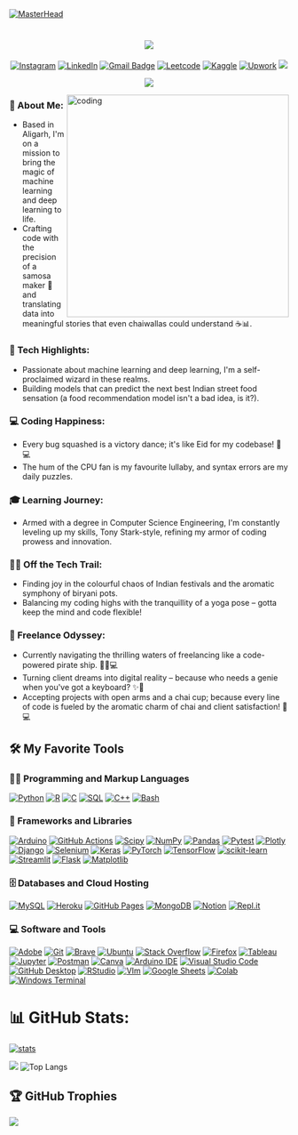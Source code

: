 <a href="https://kashifmehdi.io">
  <img src="https://digitalmarketingtrends.in/wp-content/uploads/2018/04/Future-of-Machine-Learning-in-Digital-Marketing-Gif.gif" alt="MasterHead" style="max-width:100%;">
</a>

<!--# Hey <img src="https://media.giphy.com/media/hvRJCLFzcasrR4ia7z/giphy.gif" width="40px">, I'm [Kashif!](https://github.com/kashifmehdi) -->
<h1 align="center">
  <a href="https://git.io/typing-svg">
    <img src="https://readme-typing-svg.herokuapp.com/?lines=Hello,+There!+👋;This+is+Kashif+Mehdi;Nice+to+meet+you!&center=true&size=31">
  </a>
</h1>

<div align="center">
  
  [![Instagram](https://img.shields.io/badge/Instagram-%23E4405F.svg?logo=Instagram&logoColor=white)](https://instagram.com/https://www.instagram.com/kashif._.mehdi/)
  [![LinkedIn](https://img.shields.io/badge/LinkedIn-%230077B5.svg?logo=linkedin&logoColor=white)](https://linkedin.com/in/www.linkedin.com/in/kashifmehdi)
  [![Gmail Badge](https://img.shields.io/badge/-kashifmehdi-c14438?style=flat&logo=Gmail&logoColor=white&link=mailto:kashifmehdi53@gmail.com)](mailto:kashifmehdi53@gmail.com)
  [![Leetcode](https://img.shields.io/badge/-LeetCode-FFA116?styleflat&logo=LeetCode&logoColor=black)](https://www.leetcode.com/https://leetcode.com/kashifmehdi53/)
  [![Kaggle](https://img.shields.io/badge/Kaggle-20BEFF?style=flat&logo=Kaggle&logoColor=white)](https://kaggle.com/https://www.kaggle.com/kashifmehdi13)
  [![Upwork](https://img.shields.io/badge/UpWork-6FDA44?style=flat&logo=Upwork&logoColor=white)](https://www.upwork.com/freelancers/~018c989c49e49ebcaa)
  ![](https://komarev.com/ghpvc/?username=kashifmehdi&style=flat&color=828bed)
  
</div>

<div align="center">
  
  ![](https://quotes-github-readme.vercel.app/api?type=horizontal&theme=radical)
  
</div>


<img align="right" alt="coding" width= 400 src="https://user-images.githubusercontent.com/75851313/151668395-5591532b-28da-46a6-9476-7c9694bcb60e.gif">


<h3 align="left">🚀 About Me:</h3>
<ul>
    <li>Based in Aligarh, I'm on a mission to bring the magic of machine learning and deep learning to life.</li>
    <li>Crafting code with the precision of a samosa maker 🥟 and translating data into meaningful stories that even chaiwallas could understand ☕📊.</li>
</ul>
<h3 align="left">🤖 Tech Highlights:</h3>
<ul>
    <li>Passionate about machine learning and deep learning, I'm a self-proclaimed wizard in these realms.</li>
    <li>Building models that can predict the next best Indian street food sensation (a food recommendation model isn't a bad idea, is it?).</li>
</ul>
<h3 align="left">💻 Coding Happiness:</h3>
<ul>
    <li>Every bug squashed is a victory dance; it's like Eid for my codebase! 🎉💻</li>
    <li>The hum of the CPU fan is my favourite lullaby, and syntax errors are my daily puzzles.</li>
</ul>
<h3 align="left">🎓 Learning Journey:</h3>
<ul>
    <li>Armed with a degree in Computer Science Engineering, I'm constantly leveling up my skills, Tony Stark-style, refining my armor of coding prowess and innovation.</li>
</ul>
<h3 align="left">👩‍💻 Off the Tech Trail:</h3>
<ul>
    <li>Finding joy in the colourful chaos of Indian festivals and the aromatic symphony of biryani pots.</li>
    <li>Balancing my coding highs with the tranquillity of a yoga pose – gotta keep the mind and code flexible!</li>
</ul>
<h3 align="left">💼 Freelance Odyssey:</h3>
<ul>
    <li>Currently navigating the thrilling waters of freelancing like a code-powered pirate ship. 🏴‍☠️💻</li>
    <li>Turning client dreams into digital reality – because who needs a genie when you've got a keyboard? ✨🧞</li>
    <li>Accepting projects with open arms and a chai cup; because every line of code is fueled by the aromatic charm of chai and client satisfaction! 🍵💻</li>
</ul>


  <summary><h2>🛠️ My Favorite Tools</h2></summary>
  <!-- Some badges are from https://github.com/Ileriayo/markdown-badges -->

  <h3>👨‍💻 Programming and Markup Languages</h3>

  <p>
      <a href="https://github.com/search?q=user%3ADenverCoder1+language%3Apython"><img alt="Python" src="https://img.shields.io/badge/Python-14354C.svg?logo=python&logoColor=white"></a>
      <a href="https://github.com/search?q=user%3ADenverCoder1+language%3Ar"><img alt="R" src="https://img.shields.io/badge/R-276DC3.svg?logo=r&logoColor=white"></a>
      <a href="https://github.com/search?q=user%3ADenverCoder1+language%3Ac"><img alt="C" src="https://custom-icon-badges.demolab.com/badge/C-03599C.svg?logo=c-in-hexagon&logoColor=white"></a>
      <a href="https://github.com/search?q=user%3ADenverCoder1+language%3Asql"><img alt="SQL" src="https://custom-icon-badges.demolab.com/badge/SQL-025E8C.svg?logo=database&logoColor=white"></a>
      <a href="https://github.com/search?q=user%3ADenverCoder1+language%3Acpp"><img alt="C++" src="https://custom-icon-badges.demolab.com/badge/C++-9C033A.svg?logo=cpp2&logoColor=white"></a>
      <a href="https://github.com/search?q=user%3ADenverCoder1+language%3Abash"><img alt="Bash" src="https://img.shields.io/badge/Bash-121011.svg?logo=gnu-bash&logoColor=white"></a>
  </p>

  <h3>🧰 Frameworks and Libraries</h3>

  <p>
      <a href="#"><img alt="Arduino" src="https://img.shields.io/badge/-Arduino-00979D?logo=Arduino&logoColor=white"></a>
      <a href="#"><img alt="GitHub Actions" src="https://img.shields.io/badge/GitHub%20Actions-2671E5.svg?logo=github%20actions&logoColor=white"></a>
      <a href="#"><img alt="Scipy" src="https://img.shields.io/badge/SciPy-%230C55A5.svg?style=flat&logo=scipy&logoColor=%white"></a>
      <a href="#"><img alt="NumPy" src="https://img.shields.io/badge/Numpy-013243.svg?logo=numpy&logoColor=white"></a>
      <a href="#"><img alt="Pandas" src="https://img.shields.io/badge/Pandas-150458.svg?logo=pandas&logoColor=white"></a>
      <a href="#"><img alt="Pytest" src="https://img.shields.io/badge/Pytest-0A9EDC.svg?logo=pytest&logoColor=white"></a>
      <a href="#"><img alt="Plotly" src="https://img.shields.io/badge/Plotly-%233F4F75.svg?style=flat&logo=plotly&logoColor=white"></a>
      <a href="#"><img alt="Django" src="https://img.shields.io/badge/django-%23092E20.svg?style=flat&logo=django&logoColor=white"></a> 
      <a href="#"><img alt="Selenium" src="https://img.shields.io/badge/Selenium-43B02A?style=flat&logo=Selenium&logoColor=white"></a>
      <a href="#"><img alt="Keras" src="https://img.shields.io/badge/Keras-%23D00000.svg?style=flat&logo=Keras&logoColor=white"></a>
      <a href="#"><img alt="PyTorch" src="https://img.shields.io/badge/PyTorch-%23EE4C2C.svg?style=flat&logo=PyTorch&logoColor=white"></a>
      <a href="#"><img alt="TensorFlow" src="https://img.shields.io/badge/TensorFlow-FF6F00.svg?logo=TensorFlow&logoColor=white"></a>
      <a href="#"><img alt="scikit-learn" src="https://img.shields.io/badge/scikit--learn-%23F7931E.svg?style=flat&logo=scikit-learn&logoColor=white"></a>
      <a href="#"><img alt="Streamlit" src="https://img.shields.io/badge/Streamlit-FF4B4B?style=flat&logo=Streamlit&logoColor=white"></a>
      <a href="#"><img alt="Flask" src="https://img.shields.io/badge/Flask-000000.svg?logo=flask&logoColor=white"></a>
      <a href="#"><img alt="Matplotlib" src="https://img.shields.io/badge/Matplotlib-%23ffffff.svg?style=flat&logo=Matplotlib&logoColor=black"></a> 


      
  </p>

  <h3>🗄️ Databases and Cloud Hosting</h3>

  <p>
      <a href="#"><img alt="MySQL" src="https://img.shields.io/badge/MySQL-00f.svg?logo=mysql&logoColor=white"></a>
      <a href="#"><img alt="Heroku" src="https://img.shields.io/badge/Heroku-430098.svg?logo=heroku&logoColor=white"></a>
      <a href="#"><img alt="GitHub Pages" src="https://img.shields.io/badge/GitHub%20Pages-327FC7.svg?logo=github&logoColor=white"></a>
      <a href="#"><img alt="MongoDB" src ="https://img.shields.io/badge/MongoDB-4ea94b.svg?logo=mongodb&logoColor=white"></a>
      <a href="#"><img alt="Notion" src="https://img.shields.io/badge/Notion-010101.svg?logo=notion&logoColor=white"></a>
      <a href="#"><img alt="Repl.it" src="https://img.shields.io/badge/Repl.it-0D101E.svg?logo=Replit&logoColor=white"></a>
 
  </p>

  <h3>💻 Software and Tools</h3>

  <p>
      <a href="#"><img alt="Adobe" src="https://img.shields.io/badge/Adobe-FF0000.svg?logo=adobe&logoColor=white"></a>
      <a href="#"><img alt="Git" src="https://img.shields.io/badge/Git-F05033.svg?logo=git&logoColor=white"></a>
      <a href="#"><img alt="Brave" src="https://img.shields.io/badge/-Brave-FB542B?logo=brave&logoColor=white"></a>
      <a href="#"><img alt="Ubuntu" src="https://img.shields.io/badge/Ubuntu-E95420?style=flat&logo=ubuntu&logoColor=white"></a>
      <a href="#"><img alt="Stack Overflow" src="https://img.shields.io/badge/-Stack%20Overflow-FE7A16?logo=stack-overflow&logoColor=white"></a>
     	<a href="#"><img alt="Firefox" src="https://img.shields.io/badge/Firefox_Browser-FF7139?style=flat&logo=Firefox-Browser&logoColor=white"></a>
      <a href="#"><img alt="Tableau" src="https://img.shields.io/badge/Tableau-E97627?style=flat&logo=Tableau&logoColor=white"></a> 
      <a href="#"><img alt="Jupyter" src="https://img.shields.io/badge/Jupyter-F37626.svg?logo=Jupyter&logoColor=white"></a>
      <a href="#"><img alt="Postman" src="https://img.shields.io/badge/Postman-FF6C37?logo=postman&logoColor=white"></a>
      <a href="#"><img alt="Canva" src="https://img.shields.io/badge/Canva-%2300C4CC.svg?&style=flat&logo=Canva&logoColor=white"></a>
      <a href="#"><img alt="Arduino IDE" src="https://img.shields.io/badge/Arduino_IDE-00979D?style=flat&logo=arduino&logoColor=white"></a>
      <a href="#"><img alt="Visual Studio Code" src="https://img.shields.io/badge/Visual%20Studio%20Code-0078d7.svg?logo=visual-studio-code&logoColor=white"></a>
      <a href="#"><img alt="GitHub Desktop" src="https://img.shields.io/badge/GitHub%20Desktop-8034A9.svg?logo=github&logoColor=white"></a>
     	<a href="#"><img alt="RStudio" src="https://img.shields.io/badge/RStudio-75AADB?style=flat&logo=RStudio&logoColor=white"></a>
      <a href="#"><img alt="VIm" src="https://img.shields.io/badge/VIM-%2311AB00.svg?style=flat&logo=vim&logoColor=white"></a>
      <a href="#"><img alt="Google Sheets" src="https://img.shields.io/badge/Sheets-34A853.svg?logo=google%20sheets&logoColor=white"></a>
      <a href="#"><img alt="Colab" src="https://img.shields.io/badge/Colab-F9AB00?style=flat&logo=googlecolab&color=525252"></a>
      <a href="#"><img alt="Windows Terminal" src="https://img.shields.io/badge/Windows%20Terminal-%234D4D4D.svg?style=flat&logo=windows-terminal&logoColor=white"></a>

  </p>


# 📊 GitHub Stats:
<p>
 <a href="#"><img alt="stats" src="https://github-profile-summary-cards.vercel.app/api/cards/profile-details?username=kashifmehdi&theme=radical"></a>
</p>

![](https://github-readme-streak-stats.herokuapp.com/?user=kashifmehdi&theme=radical&hide_border=false)
![Top Langs](https://github-readme-stats.vercel.app/api/top-langs/?username=kashifmehdi&theme=radical&size_weight=0.5&count_weight=0.5)

## 🏆 GitHub Trophies
![](https://github-profile-trophy.vercel.app/?username=kashifmehdi&theme=radical&no-frame=false&no-bg=false&margin-w=4)



